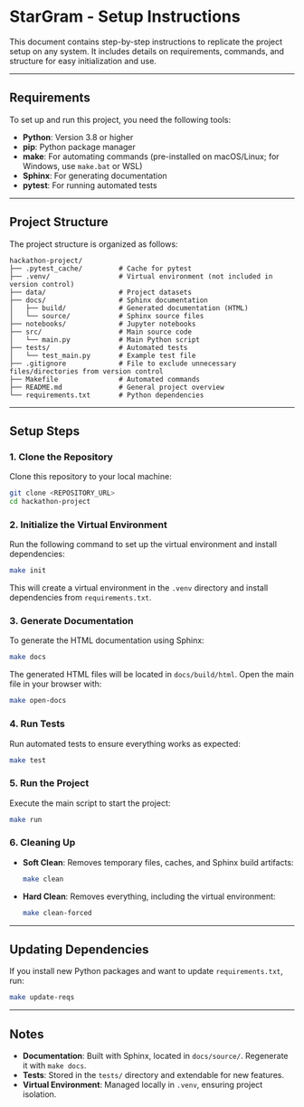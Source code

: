 # StarGram - Setup Instructions

This document contains step-by-step instructions to replicate the project setup on any system. It includes details on requirements, commands, and structure for easy initialization and use.

---

## **Requirements**

To set up and run this project, you need the following tools:

- **Python**: Version 3.8 or higher
- **pip**: Python package manager
- **make**: For automating commands (pre-installed on macOS/Linux; for Windows, use `make.bat` or WSL)
- **Sphinx**: For generating documentation
- **pytest**: For running automated tests

---

## **Project Structure**

The project structure is organized as follows:
```
hackathon-project/
├── .pytest_cache/         # Cache for pytest
├── .venv/                 # Virtual environment (not included in version control)
├── data/                  # Project datasets
├── docs/                  # Sphinx documentation
│   ├── build/             # Generated documentation (HTML)
│   └── source/            # Sphinx source files
├── notebooks/             # Jupyter notebooks
├── src/                   # Main source code
│   └── main.py            # Main Python script
├── tests/                 # Automated tests
│   └── test_main.py       # Example test file
├── .gitignore             # File to exclude unnecessary files/directories from version control
├── Makefile               # Automated commands
├── README.md              # General project overview
└── requirements.txt       # Python dependencies
```

---

## **Setup Steps**

### **1. Clone the Repository**

Clone this repository to your local machine:
```bash
git clone <REPOSITORY_URL>
cd hackathon-project
```

### **2. Initialize the Virtual Environment**

Run the following command to set up the virtual environment and install dependencies:
```bash
make init
```
This will create a virtual environment in the `.venv` directory and install dependencies from `requirements.txt`.

### **3. Generate Documentation**

To generate the HTML documentation using Sphinx:
```bash
make docs
```
The generated HTML files will be located in `docs/build/html`. Open the main file in your browser with:
```bash
make open-docs
```

### **4. Run Tests**

Run automated tests to ensure everything works as expected:
```bash
make test
```

### **5. Run the Project**

Execute the main script to start the project:
```bash
make run
```

### **6. Cleaning Up**

- **Soft Clean**: Removes temporary files, caches, and Sphinx build artifacts:
  ```bash
  make clean
  ```

- **Hard Clean**: Removes everything, including the virtual environment:
  ```bash
  make clean-forced
  ```

---

## **Updating Dependencies**

If you install new Python packages and want to update `requirements.txt`, run:
```bash
make update-reqs
```

---

## **Notes**

- **Documentation**: Built with Sphinx, located in `docs/source/`. Regenerate it with `make docs`.
- **Tests**: Stored in the `tests/` directory and extendable for new features.
- **Virtual Environment**: Managed locally in `.venv`, ensuring project isolation.

